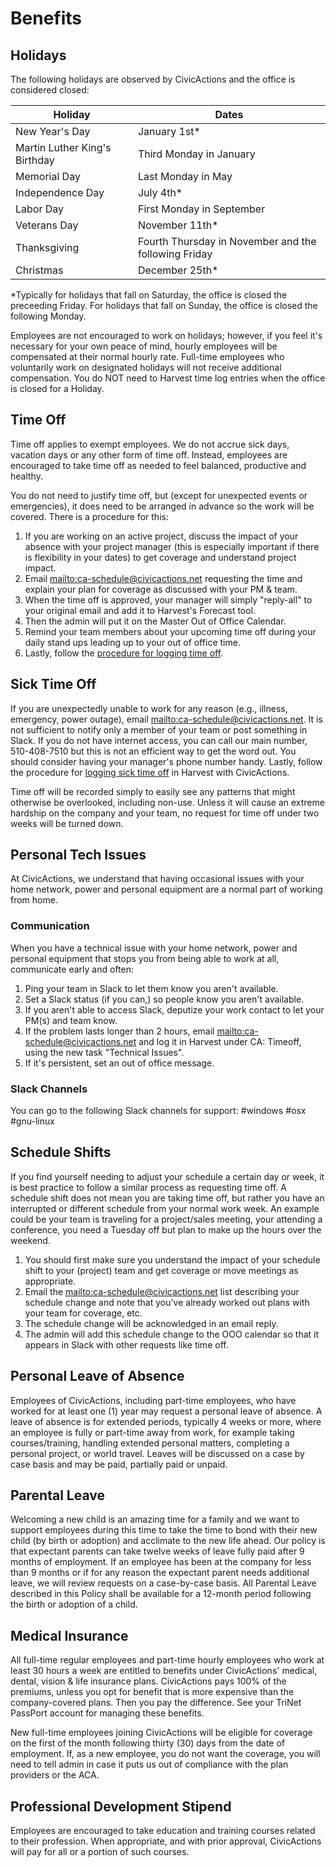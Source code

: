 # Benefits

## Holidays

The following holidays are observed by CivicActions and the office is considered closed:

| Holiday                       | Dates                                                |
| ----------------------------- | ---------------------------------------------------- |
| New Year's Day                | January 1st\*                                        |
| Martin Luther King's Birthday | Third Monday in January                              |
| Memorial Day                  | Last Monday in May                                   |
| Independence Day              | July 4th\*                                           |
| Labor Day                     | First Monday in September                            |
| Veterans Day                  | November 11th\*                                      |
| Thanksgiving                  | Fourth Thursday in November and the following Friday |
| Christmas                     | December 25th\*                                      |

\*Typically for holidays that fall on Saturday, the office is closed the preceeding Friday. For holidays that fall on Sunday, the office is closed the following Monday.

Employees are not encouraged to work on holidays; however, if you feel it's necessary for your own peace of mind, hourly employees will be compensated at their normal hourly rate. Full-time employees who voluntarily work on designated holidays will not receive additional compensation. You do NOT need to Harvest time log entries when the office is closed for a Holiday.

## Time Off

Time off applies to exempt employees. We do not accrue sick days, vacation days or any other form of time off. Instead, employees are encouraged to take time off as needed to feel balanced, productive and healthy.

You do not need to justify time off, but (except for unexpected events or emergencies), it does need to be arranged in advance so the work will be covered. There is a procedure for this:

1.  If you are working on an active project, discuss the impact of your absence with your project manager (this is especially important if there is flexibility in your dates) to get coverage and understand project impact.
2.  Email <mailto:ca-schedule@civicactions.net> requesting the time and explain your plan for coverage as discussed with your PM & team.
3.  When the time off is approved, your manager will simply "reply-all" to your original email and add it to Harvest's Forecast tool.
4.  Then the admin will put it on the Master Out of Office Calendar.
5.  Remind your team members about your upcoming time off during your daily stand ups leading up to your out of office time.
6.  Lastly, follow the [procedure for logging time off](../04-how-we-work/tools/harvest.md).

## Sick Time Off

If you are unexpectedly unable to work for any reason (e.g., illness, emergency, power outage), email <mailto:ca-schedule@civicactions.net>. It is not sufficient to notify only a member of your team or post something in Slack. If you do not have internet access, you can call our main number, 510-408-7510 but this is not an efficient way to get the word out. You should consider having your manager's phone number handy. Lastly, follow the procedure for [logging sick time off](../04-how-we-work/tools/harvest.md) in Harvest with CivicActions.

Time off will be recorded simply to easily see any patterns that might otherwise be overlooked, including non-use. Unless it will cause an extreme hardship on the company and your team, no request for time off under two weeks will be turned down.

## Personal Tech Issues

At CivicActions, we understand that having occasional issues with your home network, power and personal equipment are a normal part of working from home.

### Communication

When you have a technical issue with your home network, power and personal equipment that stops you from being able to work at all, communicate early and often:

1. Ping your team in Slack to let them know you aren't available.
2. Set a Slack status (if you can,) so people know you aren't available.
3. If you aren't able to access Slack, deputize your work contact to let your PM(s) and team know.
4. If the problem lasts longer than 2 hours, email <mailto:ca-schedule@civicactions.net> and log it in Harvest under CA: Timeoff, using the new task "Technical Issues".
5. If it's persistent, set an out of office message.

### Slack Channels

You can go to the following Slack channels for support:
#windows
#osx
#gnu-linux

## Schedule Shifts

If you find yourself needing to adjust your schedule a certain day or week, it is best practice to follow a similar process as requesting time off. A schedule shift does not mean you are taking time off, but rather you have an interrupted or different schedule from your normal work week. An example could be your team is traveling for a project/sales meeting, your attending a conference, you need a Tuesday off but plan to make up the hours over the weekend.

1.  You should first make sure you understand the impact of your schedule shift to your (project) team and get coverage or move meetings as appropriate.
2.  Email the <mailto:ca-schedule@civicactions.net> list describing your schedule change and note that you've already worked out plans with your team for coverage, etc.
3.  The schedule change will be acknowledged in an email reply.
4.  The admin will add this schedule change to the OOO calendar so that it appears in Slack with other requests like time off.

## Personal Leave of Absence

Employees of CivicActions, including part-time employees, who have worked for at least one (1) year may request a personal leave of absence. A leave of absence is for extended periods, typically 4 weeks or more, where an employee is fully or part-time away from work, for example taking courses/training, handling extended personal matters, completing a personal project, or world travel. Leaves will be discussed on a case by case basis and may be paid, partially paid or unpaid.

## Parental Leave

Welcoming a new child is an amazing time for a family and we want to support employees during this time to take the time to bond with their new child (by birth or adoption) and acclimate to the new life ahead. Our policy is that expectant parents can take twelve weeks of leave fully paid after 9 months of employment. If an employee has been at the company for less than 9 months or if for any reason the expectant parent needs additional leave, we will review requests on a case-by-case basis. All Parental Leave described in this Policy shall be available for a 12-month period following the birth or adoption of a child.

## Medical Insurance

All full-time regular employees and part-time hourly employees who work at least 30 hours a week are entitled to benefits under CivicActions' medical, dental, vision & life insurance plans. CivicActions pays 100% of the premiums, unless you opt for benefit that is more expensive than the company-covered plans. Then you pay the difference. See your TriNet PassPort account for managing these benefits.

New full-time employees joining CivicActions will be eligible for coverage on the first of the month following thirty (30) days from the date of employment. If, as a new employee, you do not want the coverage, you will need to tell admin in case it puts us out of compliance with the plan providers or the ACA.

## Professional Development Stipend

Employees are encouraged to take education and training courses related to their profession. When appropriate, and with prior approval, CivicActions will pay for all or a portion of such courses.
